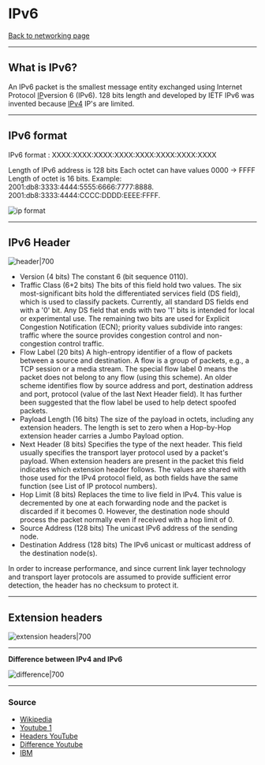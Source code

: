 # IPv6
[Back to networking page](index.md)
- --
## What is IPv6?
An IPv6 packet is the smallest message entity exchanged using Internet Protocol [IP](IP.md)version 6 (IPv6). 128 bits length and developed by IETF IPv6 was invented because [IPv4](IPv4.md) IP's are limited.
- --
## IPv6 format
IPv6 format : XXXX:XXXX:XXXX:XXXX:XXXX:XXXX:XXXX:XXXX

Length of IPv6 address is 128 bits
Each octet can have values 0000 -> FFFF 
Length of octet is 16 bits.
Example:
2001:db8:3333:4444:5555:6666:7777:8888. 2001:db8:3333:4444:CCCC:DDDD:EEEE:FFFF.

![ip format](https://www.redhat.com/sysadmin/sites/default/files/styles/embed_medium/public/2019-09/IPv6%20addresses.png?itok=AlrTREni)
- --
## IPv6 Header
![header|700](https://upload.wikimedia.org/wikipedia/commons/6/6b/IPv6_header_rv1.png)

- Version (4 bits)
	The constant 6 (bit sequence 0110).
- Traffic Class (6+2 bits)
	The bits of this field hold two values. The six most-significant bits hold the differentiated services field (DS field), which is used to classify packets. Currently, all standard DS fields end with a '0' bit. Any DS field that ends with two '1' bits is intended for local or experimental use.
	The remaining two bits are used for Explicit Congestion Notification (ECN); priority values subdivide into ranges: traffic where the source provides congestion control and non-congestion control traffic.
- Flow Label (20 bits)
	A high-entropy identifier of a flow of packets between a source and destination. A flow is a group of packets, e.g., a TCP session or a media stream. The special flow label 0 means the packet does not belong to any flow (using this scheme). An older scheme identifies flow by source address and port, destination address and port, protocol (value of the last Next Header field). It has further been suggested that the flow label be used to help detect spoofed packets.
- Payload Length (16 bits)
	The size of the payload in octets, including any extension headers. The length is set to zero when a Hop-by-Hop extension header carries a Jumbo Payload option.
- Next Header (8 bits)
	Specifies the type of the next header. This field usually specifies the transport layer protocol used by a packet's payload. When extension headers are present in the packet this field indicates which extension header follows. The values are shared with those used for the IPv4 protocol field, as both fields have the same function (see List of IP protocol numbers).
- Hop Limit (8 bits)
	Replaces the time to live field in IPv4. This value is decremented by one at each forwarding node and the packet is discarded if it becomes 0. However, the destination node should process the packet normally even if received with a hop limit of 0.
- Source Address (128 bits)
	The unicast IPv6 address of the sending node.
- Destination Address (128 bits)
	The IPv6 unicast or multicast address of the destination node(s).


In order to increase performance, and since current link layer technology and transport layer protocols are assumed to provide sufficient error detection, the header has no checksum to protect it.
- --
## Extension headers
![extension headers|700](https://media.geeksforgeeks.org/wp-content/uploads/next-header-2.png)

- --
**Difference between IPv4 and IPv6**

![difference|700](https://4.bp.blogspot.com/-pBo1LxiPYoE/WNOgKMJmBII/AAAAAAAAAeY/D_kfnwJQYIAc74IFyxcjgQJ489ZsFtf-gCLcB/s1600/p4.png)
- --
### Source
- [Wikipedia](https://en.wikipedia.org/wiki/IPv6_packet)
- [Youtube 1](https://youtu.be/1GbJUAcHfKU)
- [Headers YouTube ](https://youtu.be/ukEJ3V7iX94)
- [Difference Youtube](https://youtu.be/MYYaeu_qiH4)
- [IBM](https://www.ibm.com/docs/en/ts4500-tape-library?topic=functionality-ipv4-ipv6-address-formats)